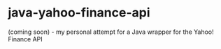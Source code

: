 # java-yahoo-finance-api

(coming soon) - my personal attempt for a Java wrapper for the Yahoo! Finance API